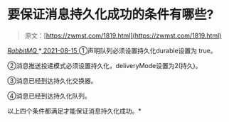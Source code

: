<!--yml
category: 未分类
date: 0001-01-01 00:00:00
-->

# 要保证消息持久化成功的条件有哪些?

> 原文：[https://zwmst.com/1819.html](https://zwmst.com/1819.html)

   [ *RabbitMQ* ](https://zwmst.com/rabbitmq)*[ <time datetime="2021-08-15T16:36:22+08:00"> 2021-08-15 </time> ](https://zwmst.com/1819.html)  ①声明队列必须设置持久化durable设置为 true。

②消息推送投递模式必须设置持久化，deliveryMode设置为2(持久)。

③消息已经到达持久化交换器。

④消息已经到达持久化队列。

以上四个条件都满足才能保证消息持久化成功。*